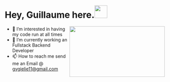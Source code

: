 <h1 align="left">Hey, Guillaume here.<img src="https://media.tenor.com/0m1GsuD-53wAAAAi/mlbb-jjk-jjk-mlbb.gif" width="40px" height="40px"></h1><img align="right" width="300px" height="160px" src="https://media.tenor.com/CiJuhjUFaeIAAAAd/gojo-satoru-jujutsu-kaisen.gif"/>

- 👀 I’m interested in having my code run at all times 
- 🌱 I’m currently working an Fullstack Backend Developer
- 📫 How to reach me send me an Email @ gvgielie11@gmail.com

<!---
GielieFTW/GielieFTW is a ✨ special ✨ repository because its `README.md` (this file) appears on your GitHub profile.
You can click the Preview link to take a look at your changes.
--->
